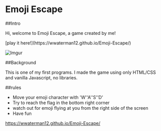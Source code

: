 # Emoji Escape

##Intro
<p> Hi, welcome to Emoji Escape, a game created by me!</p>
[play it here!](https://wwaterman12.github.io/Emoji-Escape/)

![Imgur](http://i.imgur.com/gNA9ySIs.jpg)

##Background
<p>This is one of my first programs. I made the game using only HTML/CSS and vanilla Javascript, no libraries.</p>

##rules
<ul>
<li>Move your emoji character with 'W''A''S''D'</li>
<li>Try to reach the flag in the bottom right corner</li>
<li>watch out for emoji flying at you from the right side of the screen</li>
<li>Have fun</li>
</ul>

<https://wwaterman12.github.io/Emoji-Escape/>

